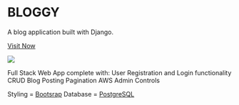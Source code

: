# BLOGGY

A blog application built with Django.

[Visit Now](https://i-bloggy.herokuapp.com/)

![](https://media.giphy.com/media/kcaAI9zoIVY4OlNXz0/giphy.gif)

Full Stack Web App complete with: 
User Registration and Login functionality 
CRUD Blog Posting
Pagination
AWS 
Admin Controls

Styling = [Bootsrap](https://getbootstrap.com/)
Database = [PostgreSQL](https://www.postgresql.org/)